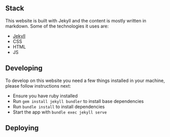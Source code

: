 
## Stack
This website is built with Jekyll and the content is mostly written in markdown. Some of the
technologies it uses are:

- [Jekyll](https://jekyllrb.com)
- CSS
- HTML
- JS

## Developing
To develop on this website you need a few things installed in your machine, please follow instructions next:

- Ensure you have ruby installed
- Run `gem install jekyll bundler` to install base dependencies
- Run `bundle install` to install dependencies
- Start the app with `bundle exec jekyll serve`

## Deploying


